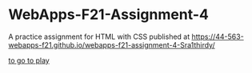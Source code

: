 # WebApps-F21-Assignment-4
A practice assignment for HTML with CSS
published at https://44-563-webapps-f21.github.io/webapps-f21-assignment-4-Sra1thirdy/

  <a href="./play.html">to go to play</a>